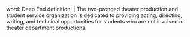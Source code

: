 word: Deep End
definition: |
  The two-pronged theater production and student service organization is dedicated to providing acting, directing, writing, and technical opportunities for students who are not involved in theater department productions.
